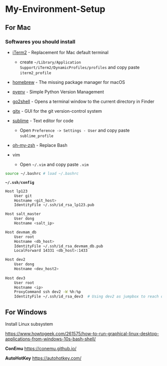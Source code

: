 # My-Environment-Setup

## For Mac

### Softwares you should install

- [iTerm2](https://www.iterm2.com/) - Replacement for Mac default terminal
    - create `~/Library/Application Support/iTerm2/DynamicProfiles/profiles` and copy paste `iterm2_profile`
- [homebrew](https://brew.sh/) - The missing package manager for macOS
- [pyenv](https://github.com/pyenv/pyenv) - Simple Python Version Management
- [go2shell](http://zipzapmac.com/go2shell) - Opens a terminal window to the current directory in Finder
- [gitx](https://rowanj.github.io/gitx/) - GUI for the git version-control system
- [sublime](https://www.sublimetext.com/) - Text editor for code
    - Open `Preference -> Settings - User` and copy paste `sublime_profile` 
- [oh-my-zsh](https://github.com/robbyrussell/oh-my-zsh) - Replace Bash

- vim
    - Open `~/.vim` and copy paste `.vim`
    
```bash
source ~/.bashrc # load ~/.bashrc
```

**`~/.ssh/config`**

```bash
Host lp123
    User git 
    Hostname <git_host>
    IdentityFile ~/.ssh/id_rsa_lp123.pub

Host salt_master
    User dong
    Hostname <salt_ip>

Host devmam_db
    User root
    Hostname <db_host>
    IdentityFile ~/.ssh/id_rsa_devmam_db.pub
    LocalForward 14331 <db_host>:1433

Host dev2
    User dong
    Hostname <dev_host2>
   
Host dev3
    User root
    Hostname <ip>
    ProxyCommand ssh dev2 -W %h:%p
    IdentityFile ~/.ssh/id_rsa_dev3  # Using dev2 as jumpbox to reach dev3 indirectly, the private key here is for dev3
```


## For Windows

Install Linux subsystem

https://www.howtogeek.com/261575/how-to-run-graphical-linux-desktop-applications-from-windows-10s-bash-shell/

**ConEmu** https://conemu.github.io/

**AutoHotKey** https://autohotkey.com/

